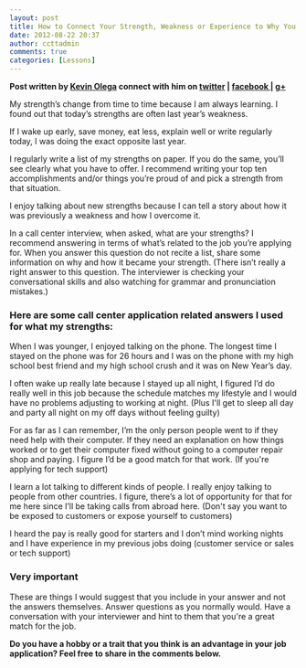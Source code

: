 ```yaml
---
layout: post
title: How to Connect Your Strength, Weakness or Experience to Why You Want to Work in a Call Center
date: 2012-08-22 20:37
author: ccttadmin
comments: true
categories: [Lessons]
---
```

<strong>Post written by <a href="http://kevinolega.com/">Kevin Olega</a> connect with him on <a href="http://twitter.com/kevinolega">twitter</a> | <a href="http://www.facebook.com/profile.php?id=100003220910840">facebook </a>| <a href="https://plus.google.com/107007774605671245935/posts">g+</a></strong>

My strength’s change from time to time because I am always learning. I found out that today’s strengths are often last year’s weakness.

If I wake up early, save money, eat less, explain well or write regularly today, I was doing the exact opposite last year.

I regularly write a list of my strengths on paper. If you do the same, you’ll see clearly what you have to offer. I recommend writing your top ten accomplishments and/or things you’re proud of and pick a strength from that situation.

I enjoy talking about new strengths because I can tell a story about how it was previously a weakness and how I overcome it.

In a call center interview, when asked, what are your strengths? I recommend answering in terms of what’s related to the job you’re applying for. When you answer this question do not recite a list, share some information on why and how it became your strength. (There isn’t really a right answer to this question. The interviewer is checking your conversational skills and also watching for grammar and pronunciation mistakes.)

<h3>Here are some call center application related answers I used for what my strengths:</h3>

When I was younger, I enjoyed talking on the phone. The longest time I stayed on the phone was for 26 hours and I was on the phone with my high school best friend and my high school crush and it was on New Year’s day.

I often wake up really late because I stayed up all night, I figured I’d do really well in this job because the schedule matches my lifestyle and I would have no problems adjusting to working at night. (Plus I'll get to sleep all day and party all night on my off days without feeling guilty)

For as far as I can remember, I’m the only person people went to if they need help with their computer. If they need an explanation on how things worked or to get their computer fixed without going to a computer repair shop and paying. I figure I’d be a good match for that work. (If you're applying for tech support)

I learn a lot talking to different kinds of people. I really enjoy talking to people from other countries. I figure, there’s a lot of opportunity for that for me here since I’ll be taking calls from abroad here. (Don't say you want to be exposed to customers or expose yourself to customers)

I heard the pay is really good for starters and I don’t mind working nights and I have experience in my previous jobs doing (customer service or sales or tech support)

<h3>Very important</h3>

These are things I would suggest that you include in your answer and not the answers themselves. Answer questions as you normally would. Have a conversation with your interviewer and hint to them that you're a great match for the job.

<strong>Do you have a hobby or a trait that you think is an advantage in your job application? Feel free to share in the comments below. </strong>
